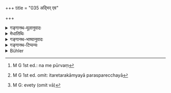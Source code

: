 +++
title = "035 अद्भिर् एव"

+++

<details><summary>गङ्गानथ-मूलानुवादः</summary>

‘For the chief of twice-born men the giving away of one’s daughter with water alone is commended; but for the other castes it is with mutual desire.’—(35)
</details>

<details><summary>मेधातिथिः</summary>

**द्विजाग्र्याणां** ब्राह्मणानां **कन्यादानं** कन्यां ददताम् **अद्भिर् एव** दानं शस्यते । ब्राह्मणाय यदा कन्यां ददाति तदाद्भिर् एव दद्यात् । कथं पुनर् आपोदानकरणम् । न हि ताभिर् विना दानम् अस्ति "अद्भिर् वाच्यं नमःपूर्वं[^९९] भिक्षा दानं ददाति वै । एवं धर्मेषु" इति नियमात् । अथ वा अद्भिर् एवेत्य् अवधारणेनार्षासुरप्राजापत्यान् अपवदति । तत्र हि न केवला आपः कारणम्, गोमिथुनादिद्रव्यग्रहणम् अपि संविद्व्यवस्था च । तेनैतद् उक्तं भवति । यथा गोहिरण्यादि द्रव्यं दीयते, न किंचित् परिभाष्यते- "इयं गौस् त्वयैव संवाहनीयेदृशानि तृणान्य् अपि देयानि," एवं कन्यापि देया, न दुहितृस्नेहेन जामात परिभाषणं कारयितव्यः । न च तस्माद् धनं ग्रहीतव्यम् इति ।


[^९९]:
     M G 1st ed.: na me pūrvaṃ

- क्षत्रियादीनां तु इतरेतरकाम्यया परस्परेच्छया[^१००] यदि कन्यावरयोः परस्परम् अभिलाषो भवति तदा दानं कर्तव्य, नेतरथा ब्राह्मविवाहवत् । 


[^१००]:
     M G 1st ed. omit: itaretarakāmyayā parasparecchayā

- <u>अन्ये</u> तु व्याचक्षते । धनं वा गृहीत्वाद्भिर् एव वेत्य्[^१०१] एष इतरेतरकाम्यार्थः । अस्मिन् पक्षे ब्राह्मणस्य सर्वविषयता ज्ञापिता भवति ॥ ३.३५ ॥


[^१०१]:
     M G: evety (omit vā)
</details>

<details><summary>गङ्गानथ-भाष्यानुवादः</summary>

‘*For the chief of twice-born men*;’—*i.e*., for Brāhmaṇas.

‘*Giving away of the daughter*—when one is giving away his daughter, the giving away ‘*with water*,’ ‘*is commended*.’ That is, when one is giving his daughter to a Brāhmaṇa, he should give her ‘with water’ only.

“How can *water* be the instrument (means) of *giving?*”

What is meant is that without water, there can be no ‘giving;’ since we have the law—‘alms and gifts should be given *with water*, after the uttering of the syllable *namaḥ*, and so also in all religious acts.’

Or, by the restriction expressed by the phrase, ‘*with water alone*,’ the text means to exclude the ‘*Ārṣa*,’ the ‘*Āsura*’ and the ‘*Prājāpatya*;’ as in these latter, *water* is not the only instrument used; other instruments also being used; such as ‘a cow and a bull,’ as also the compact (that ‘you should perform your duty together’).

What is really meant (by the girl being given ‘with water alone’) is as follows:—Just as when a cow, or gold or such other things are given, the giver does not impose any conditions,—such as ‘this cow should be thus tended by you, she should be fed upon such and such grass,’ and so forth,—in the same manner should the girl also be given; and the father shall not, through his great love for his daughter, impose upon his son-in-law any conditions; nor should he receive from him any presents.

As for the *Kṣatriya* and other castes, there should be ‘giving’ of the girl, when there is mutual desire on the part of the bride and the bridegroom; and not otherwise, as it is done in the ‘Brāhma’ form of marriage.

Others explain this as follows—what is meant by ‘*mutual desire*’ is that the father may either receive presents or give her ‘with water’ only.

According to this explanation, it becomes indicated that the ‘Brahma’ form of marriage pertains to all castes.—(35).
</details>

<details><summary>गङ्गानथ-टिप्पन्यः</summary>

This verse is quoted in *Smṛtitattva* (II, p. 138), where it is
explained as meaning that in the case of Brāhmaṇas, that marriage is
considered most commendable in which water is the only substance used as
the instrument; while in that of the Kṣatriya and others, it may bo
accomplished, even without the pouring of water, simply by mutual
consent, the father of the bride agreeing to give, and the bridegroom to
receive, the girl. This does not mean, however, that in the latter case
water should never be used.
</details>

<details><summary>Bühler</summary>

035	The gift of daughters among Brahmanas is most approved, (if it is preceded) by (a libation of) water; but in the case of other castes (it may be performed) by (the expression of) mutual consent.
</details>
